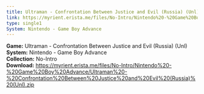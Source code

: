 ```yaml
---
title: Ultraman - Confrontation Between Justice and Evil (Russia) (Unl)
link: https://myrient.erista.me/files/No-Intro/Nintendo%20-%20Game%20Boy%20Advance/Ultraman%20-%20Confrontation%20Between%20Justice%20and%20Evil%20(Russia)%20(Unl).zip
type: single1
System: Nintendo - Game Boy Advance
---
```

<b>Game:</b> Ultraman - Confrontation Between Justice and Evil (Russia) (Unl)<br>
<b>System:</b> Nintendo - Game Boy Advance<br>
<b>Collection:</b> No-Intro<br>
<b>Download:</b> https://myrient.erista.me/files/No-Intro/Nintendo%20-%20Game%20Boy%20Advance/Ultraman%20-%20Confrontation%20Between%20Justice%20and%20Evil%20(Russia)%20(Unl).zip